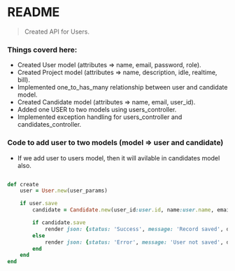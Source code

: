# README

> Created API for Users.

### Things coverd here:

- Created User model (attributes => name, email, password, role).
- Created Project model (attributes => name, description, idle, realtime, bill).
- Implemented one_to_has_many relationship between user and candidate model.
- Created Candidate model (attributes => name, email, user_id).
- Added one USER to two models using users_controller.
- Implemented exception handling for users_controller and candidates_controller.



### Code to add user to two models (model => user and candidate)

- If we add user to users model, then it will avilable in candidates model also.

```ruby

def create
	user = User.new(user_params)

	if user.save
		candidate = Candidate.new(user_id:user.id, name:user.name, email:user.email)

		if candidate.save
			render json: {status: 'Success', message: 'Record saved', data:user}, status: :ok
		else
			render json: {status: 'Error', message: 'User not saved', data:user.error}, status: :unprocessable_entity
		end
	end
end
```


